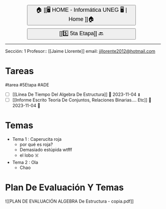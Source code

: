 
<button style="width:70%;  margin-left:14%; margin-bottom: 10px;"><p style="font-size:18px; margin: 0 10; "> 🏠 [[🖥️ HOME - Informática UNEG 🖥️ | Home ]]🏠 </p> </button>
<button style="width:70%;  margin-left:14%"><p style="font-size:18px; margin: 0 10; ">  [[5️⃣ 5ta Etapa]] 🔙 </p> </button>



---
Sección: 1
Profesor:: [[Jaime Llorente]]
email: [jjllorente2012@hotmail.com](mailto:jjllorente2012@hotmail.com)

# Tareas 
#tarea #5Etapa #ADE

- [ ] [[Línea De Tiempo Del Algebra De Estructura]] 📅 2023-11-04  ⏫ 
- [ ] [[Informe Escrito Teoría De Conjuntos, Relaciones Binarias.... Etc]] 📅 2023-11-04  🔼 

# Temas

- Tema 1 : Caperucita roja
	- por qué es roja?
	- Demasiado estúpida wtfff
	- el lobo ☠️
- Tema 2 : Ola 
	- Chao

# Plan De Evaluación Y Temas

![[PLAN DE EVALUACIÓN ALGEBRA De Estructura - copia.pdf]]